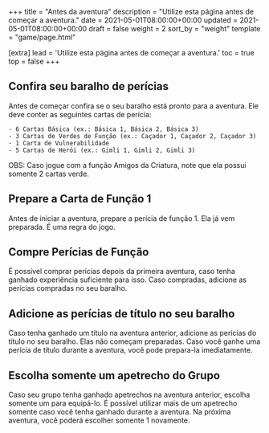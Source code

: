 +++
title = "Antes da aventura"
description = "Utilize esta página antes de começar a aventura."
date = 2021-05-01T08:00:00+00:00
updated = 2021-05-01T08:00:00+00:00
draft = false
weight = 2
sort_by = "weight"
template = "game/page.html"

[extra]
lead = 'Utilize esta página antes de começar a aventura.'
toc = true
top = false
+++

## Confira seu baralho de perícias

Antes de começar confira se o seu baralho está pronto para a aventura. Ele deve conter as seguintes cartas de perícia:

```
- 6 Cartas Básica (ex.: Básica 1, Básica 2, Básica 3)
- 3 Cartas de Verdes de Função (ex.: Caçador 1, Caçador 2, Caçador 3)
- 1 Carta de Vulnerabilidade
- 5 Cartas de Herói (ex.: Gimli 1, Gimli 2, Gimli 3)
```

OBS: Caso jogue com a função Amigos da Criatura, note que ela possui somente 2 cartas verde.

## Prepare a Carta de Função 1

Antes de iniciar a aventura, prepare a perícia de função 1. Ela já vem preparada. É uma regra do jogo.

## Compre Perícias de Função

É possível comprar perícias depois da primeira aventura, caso tenha ganhado experiência suficiente para isso. Caso compradas, adicione as perícias compradas no seu baralho.

## Adicione as perícias de título no seu baralho

Caso tenha ganhado um título na aventura anterior, adicione as perícias do título no seu baralho. Elas não começam preparadas. Caso você ganhe uma perícia de título durante a aventura, você pode prepara-la imediatamente.

## Escolha somente um apetrecho do Grupo

Caso seu grupo tenha ganhado apetrechos na aventura anterior, escolha somente um para equipá-lo. É possível utilizar mais de um apetrecho somente caso você tenha ganhado durante a aventura. Na próxima aventura, você poderá escolher somente 1 novamente.
